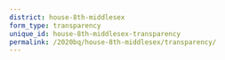 ```yaml
---
district: house-8th-middlesex
form_type: transparency
unique_id: house-8th-middlesex-transparency
permalink: /2020bq/house-8th-middlesex/transparency/
---
```

